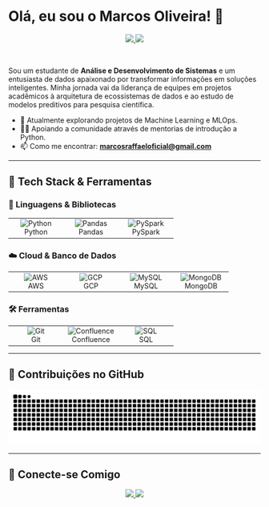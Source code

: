 
# Olá, eu sou o Marcos Oliveira! 👋

<p align="center">
  <a href="https://github.com/MarcosOliveira16">
    <img src="https://github-readme-stats.vercel.app/api/top-langs/?username=MarcosOliveira16&layout=compact&hide=jupyter%2Ctex%2Chtml&langs_count=6&theme=dracula" />
  </a>
  <a href="https://github.com/MarcosOliveira16">
    <img src="https://github-readme-streak-stats.herokuapp.com/?user=MarcosOliveira16&theme=dracula" />
  </a>
</p>

<br/>

Sou um estudante de **Análise e Desenvolvimento de Sistemas** e um entusiasta de dados apaixonado por transformar informações em soluções inteligentes. Minha jornada vai da liderança de equipes em projetos acadêmicos à arquitetura de ecossistemas de dados e ao estudo de modelos preditivos para pesquisa científica.

- 🔭 Atualmente explorando projetos de Machine Learning e MLOps.
- 🧑‍🏫 Apoiando a comunidade através de mentorias de introdução a Python.
- 📫 Como me encontrar: **marcosraffaeloficial@gmail.com**

---

## 🚀 Tech Stack & Ferramentas

### 🧪 Linguagens & Bibliotecas

<table>
  <tr>
    <td align="center" width="96">
      <img src="https://cdn.jsdelivr.net/gh/devicons/devicon@latest/icons/python/python-original.svg" width="48" height="48" alt="Python" /><br>Python
    </td>
    <td align="center" width="96">
      <img src="https://cdn.jsdelivr.net/gh/devicons/devicon@latest/icons/pandas/pandas-original-wordmark.svg" width="48" height="48" alt="Pandas" /><br>Pandas
    </td>
    <td align="center" width="96">
      <img src="https://cdn.jsdelivr.net/gh/devicons/devicon@latest/icons/apachespark/apachespark-original-wordmark.svg" width="48" height="48" alt="PySpark" /><br>PySpark
    </td>
  </tr>
</table>

### ☁️ Cloud & Banco de Dados

<table>
  <tr>
    <td align="center" width="96">
      <img src="https://cdn.jsdelivr.net/gh/devicons/devicon@latest/icons/amazonwebservices/amazonwebservices-original-wordmark.svg" width="48" height="48" alt="AWS" /><br>AWS
    </td>
    <td align="center" width="96">
      <img src="https://cdn.jsdelivr.net/gh/devicons/devicon@latest/icons/googlecloud/googlecloud-original.svg" width="48" height="48" alt="GCP" /><br>GCP
    </td>
    <td align="center" width="96">
      <img src="https://cdn.jsdelivr.net/gh/devicons/devicon@latest/icons/mysql/mysql-original-wordmark.svg" width="48" height="48" alt="MySQL" /><br>MySQL
    </td>
    <td align="center" width="96">
      <img src="https://cdn.jsdelivr.net/gh/devicons/devicon@latest/icons/mongodb/mongodb-original-wordmark.svg" width="48" height="48" alt="MongoDB" /><br>MongoDB
    </td>
  </tr>
</table>

### 🛠️ Ferramentas

<table>
  <tr>
    <td align="center" width="96">
      <img src="https://cdn.jsdelivr.net/gh/devicons/devicon@latest/icons/git/git-original.svg" width="48" height="48" alt="Git" /><br>Git
    </td>
    <td align="center" width="96">
      <img src="https://cdn.jsdelivr.net/gh/devicons/devicon@latest/icons/confluence/confluence-original.svg" width="48" height="48" alt="Confluence" /><br>Confluence
    </td>
    <td align="center" width="96">
      <img src="https://cdn.jsdelivr.net/gh/devicons/devicon@latest/icons/azuresqldatabase/azuresqldatabase-original.svg" width="48" height="48" alt="SQL" /><br>SQL
    </td>
  </tr>
</table>

---

## 🐍 Contribuições no GitHub

![Snake animation](https://github.com/MarcosOliveira16/MarcosOliveira16/blob/output/github-contribution-grid-snake.svg?palette=github-dark)

---

## 🔗 Conecte-se Comigo

<p align="center">
  <a href="mailto:marcosraffaeloficial@gmail.com" target="_blank">
    <img src="https://img.shields.io/badge/Gmail-D14836?style=for-the-badge&logo=gmail&logoColor=white" />
  </a>
  <a href="https://www.linkedin.com/in/marcos-oliveira-77410424a" target="_blank">
    <img src="https://img.shields.io/badge/-LinkedIn-%230077B5?style=for-the-badge&logo=linkedin&logoColor=white" />
  </a>
</p>

